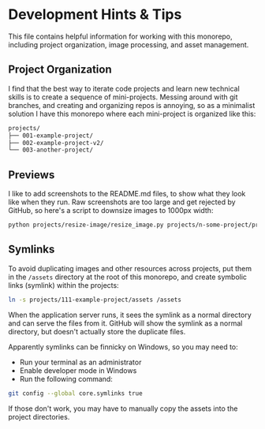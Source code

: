 # Development Hints & Tips

This file contains helpful information for working with this monorepo, including project organization, image processing, and asset management.

## Project Organization

I find that the best way to iterate code projects and learn new technical skills is to create a sequence of mini-projects. Messing around with git branches, and creating and organizing repos is annoying, so as a minimalist solution I have this monorepo where each mini-project is organized like this:

```bash
projects/
├── 001-example-project/
├── 002-example-project-v2/
└── 003-another-project/
```

## Previews

I like to add screenshots to the README.md files, to show what they look like when they run. Raw screenshots are too large and get rejected by GitHub, so here's a script to downsize images to 1000px width:

```bash
python projects/resize-image/resize_image.py projects/n-some-project/preview.png
```

## Symlinks

To avoid duplicating images and other resources across projects, put them in the `/assets` directory at the root of this monorepo, and create symbolic links (symlink) within the projects:

```bash
ln -s projects/111-example-project/assets /assets
```

When the application server runs, it sees the symlink as a normal directory and can serve the files from it. GitHub will show the symlink as a normal directory, but doesn't actually store the duplicate files.

Apparently symlinks can be finnicky on Windows, so you may need to:
- Run your terminal as an administrator
- Enable developer mode in Windows
- Run the following command:
```bash
git config --global core.symlinks true
```
If those don't work, you may have to manually copy the assets into the project directories.
